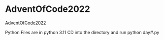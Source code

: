 # AdventOfCode2022
[AdventOfCode2022](https://adventofcode.com/2022)

Python Files are in python 3.11
CD into the directory and run python day#.py
